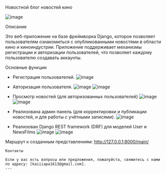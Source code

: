 Новостной блог новостей кино

![image](https://github.com/user-attachments/assets/3e4f948d-76bb-4fee-a39e-9ea2c6fb3870)

Описание

Это веб-приложение на базе фреймворка Django, которое позволяет пользователям ознакомиться с опубликованными новостями в области кино и киноиндустрии. Приложение поддерживает механизмы регистрации и авторизации пользователей, что позволяет каждому пользователю создавать аккаунты.

Основные функции

- Регистрация пользователей.
  ![image](https://github.com/user-attachments/assets/3f76adbd-e5bc-4da1-8819-d736f1d52d2b)

- Авторизация пользователя.
  ![image](https://github.com/user-attachments/assets/33b13e86-d76e-4870-9822-01e47de430d0)
  ![image](https://github.com/user-attachments/assets/f1c4aa46-f1b6-4756-ac84-e0cd940ce7ec)

- Просмотр новостей (для авторизованных пользователей)
  ![image](https://github.com/user-attachments/assets/c256aa56-4278-4d1c-9e9b-358fd2440346)
  ![image](https://github.com/user-attachments/assets/e9f5e3a7-5912-43e0-88b3-99b1810f29d5)

- Реализована админ панель (для корректировки и публикации новостей, и для работы с учётными записями).
  ![image](https://github.com/user-attachments/assets/60487ea1-830b-45a0-8f75-30a8f0611dfc)

- Реализован Django REST framework (DRF) для моделей User и NewsFilms
  ![image](https://github.com/user-attachments/assets/9cd401a0-2976-4464-89ec-cf5e15296b4f)
  ![image](https://github.com/user-attachments/assets/e28e6b71-1ee4-4850-abcf-e8bc55378c41)

Маршрут к созданным представлениям:
http://127.0.0.1:8000/main/

```
Контакты

Если у вас есть вопросы или предложения, пожалуйста, свяжитесь с нами по адресу: [kaiiiapa1613@gmail.com].
---
